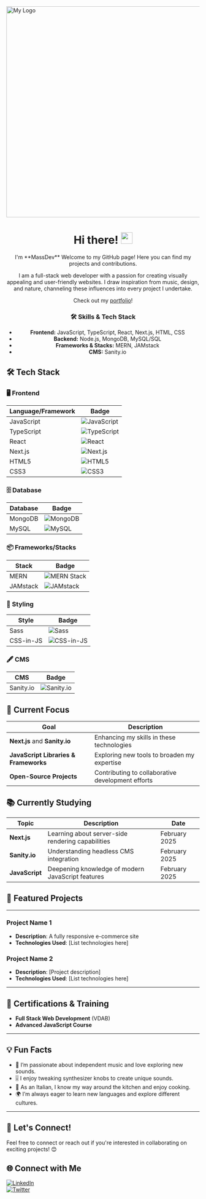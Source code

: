 
<img src="https://massdev.studio/logo-grey.web" alt="My Logo" width="550" align="center" />  
                                      

<h1 align="center">Hi there! <img src="https://media.giphy.com/media/hvRJCLFzcasrR4ia7z/giphy.gif" width="30px"></h1>


<p align="center">I'm **MassDev** Welcome to my GitHub page! Here you can find my projects and contributions.</p>






<p align="center">I am a full-stack web developer with a passion for creating visually appealing and user-friendly websites. I draw inspiration from music, design, and nature, channeling these influences into every project I undertake.</p>

<p align="center">Check out my <a href="http://www.massdev.studio/" target="_blank" rel="noopener noreferrer">portfolio</a>!</p>

<h3 align="center">🛠️ Skills & Tech Stack</h3>
<ul align="center">
  <li><strong>Frontend:</strong> JavaScript, TypeScript, React, Next.js, HTML, CSS</li>
  <li><strong>Backend:</strong> Node.js, MongoDB, MySQL/SQL</li>
  <li><strong>Frameworks & Stacks:</strong> MERN, JAMstack</li>
  <li><strong>CMS:</strong> Sanity.io</li>
</ul>



## 🛠️ Tech Stack  

### 🖥️ Frontend  
| Language/Framework | Badge |
|--------------------|-------|
| JavaScript         | ![JavaScript](https://img.shields.io/badge/-JavaScript-F7DF1E?style=flat-square&logo=javascript&logoColor=black) |
| TypeScript         | ![TypeScript](https://img.shields.io/badge/-TypeScript-3178C6?style=flat-square&logo=typescript&logoColor=white) |
| React              | ![React](https://img.shields.io/badge/-React-61DAFB?style=flat-square&logo=react&logoColor=black) |
| Next.js            | ![Next.js](https://img.shields.io/badge/-Next.js-000000?style=flat-square&logo=next.js&logoColor=white) |
| HTML5              | ![HTML5](https://img.shields.io/badge/-HTML5-E34F26?style=flat-square&logo=html5&logoColor=white) |
| CSS3               | ![CSS3](https://img.shields.io/badge/-CSS3-1572B6?style=flat-square&logo=css3&logoColor=white) |

### 🗄️ Database  
| Database   | Badge |
|------------|-------|
| MongoDB    | ![MongoDB](https://img.shields.io/badge/-MongoDB-47A248?style=flat-square&logo=mongodb&logoColor=white) |
| MySQL      | ![MySQL](https://img.shields.io/badge/-MySQL-4479A1?style=flat-square&logo=mysql&logoColor=white) |

### 📦 Frameworks/Stacks  
| Stack      | Badge |
|------------|-------|
| MERN       | ![MERN Stack](https://img.shields.io/badge/-MERN-3B2D4F?style=flat-square&logo=javascript&logoColor=white) |
| JAMstack   | ![JAMstack](https://img.shields.io/badge/-JAMstack-F0047F?style=flat-square&logo=jamstack&logoColor=white) |

### 🎨 Styling  
| Style      | Badge |
|------------|-------|
| Sass       | ![Sass](https://img.shields.io/badge/-Sass-CC6699?style=flat-square&logo=sass&logoColor=white) |
| CSS-in-JS  | ![CSS-in-JS](https://img.shields.io/badge/-CSS--in--JS-563D7C?style=flat-square&logo=styled-components&logoColor=white) |

### 🖋️ CMS  
| CMS        | Badge |
|------------|-------|
| Sanity.io  | ![Sanity.io](https://img.shields.io/badge/-Sanity.io-F03E2F?style=flat-square&logo=sanity&logoColor=white) |



## 🌱 Current Focus  

| Goal                                       | Description                                         |
|--------------------------------------------|-----------------------------------------------------|
| **Next.js** and **Sanity.io**             | Enhancing my skills in these technologies          |
| **JavaScript Libraries & Frameworks**     | Exploring new tools to broaden my expertise        |
| **Open-Source Projects**                   | Contributing to collaborative development efforts    |

## 📚 Currently Studying  

| Topic                                     | Description                                   | Date          |
|-------------------------------------------|-----------------------------------------------|---------------|
| **Next.js**                               | Learning about server-side rendering capabilities | February 2025 |
| **Sanity.io**                             | Understanding headless CMS integration        | February 2025 |
| **JavaScript**                            | Deepening knowledge of modern JavaScript features | February 2025 |


## 🚀 Featured Projects
---

### Project Name 1
- **Description**: A fully responsive e-commerce site
- **Technologies Used**: [List technologies here]

### Project Name 2
- **Description**: [Project description]
- **Technologies Used**: [List technologies here]

---

## 📜 Certifications & Training
- **Full Stack Web Development** (VDAB)
- **Advanced JavaScript Course**

---

## 💡 Fun Facts
- 🎵 I’m passionate about independent music and love exploring new sounds.
- 🎚️ I enjoy tweaking synthesizer knobs to create unique sounds.
- 🍝 As an Italian, I know my way around the kitchen and enjoy cooking.
- 🌍 I’m always eager to learn new languages and explore different cultures.

---

## 🤝 Let's Connect!
Feel free to connect or reach out if you're interested in collaborating on exciting projects! 😊

## 🌐 Connect with Me
[![LinkedIn](https://img.shields.io/badge/-LinkedIn-0077B5?style=for-the-badge&logo=linkedin&logoColor=white)](https://www.linkedin.com/in/massimiliano-marcello-4195681a7/)  
[![Twitter](https://img.shields.io/badge/-Twitter-1DA1F2?style=for-the-badge&logo=twitter&logoColor=white)](https://twitter.com/tuo-profilo)  

